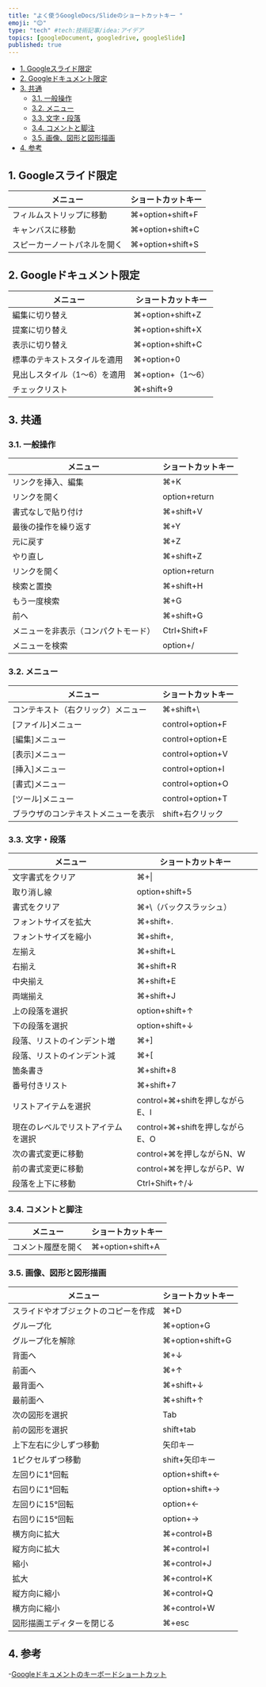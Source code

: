 ```yaml
---
title: "よく使うGoogleDocs/Slideのショートカットキー "
emoji: "😊"
type: "tech" #tech:技術記事/idea:アイデア
topics: [googleDocument, googledrive, googleSlide]
published: true
---
```


- [1. Googleスライド限定](#1-googleスライド限定)
- [2. Googleドキュメント限定](#2-googleドキュメント限定)
- [3. 共通](#3-共通)
  - [3.1. 一般操作](#31-一般操作)
  - [3.2. メニュー](#32-メニュー)
  - [3.3. 文字・段落](#33-文字段落)
  - [3.4. コメントと脚注](#34-コメントと脚注)
  - [3.5. 画像、図形と図形描画](#35-画像図形と図形描画)
- [4. 参考](#4-参考)

## 1. Googleスライド限定

| メニュー                     | ショートカットキー |
| ---------------------------- | ------------------ |
| フィルムストリップに移動     | ⌘+option+shift+F   |
| キャンバスに移動             | ⌘+option+shift+C   |
| スピーカーノートパネルを開く | ⌘+option+shift+S   |

## 2. Googleドキュメント限定

| メニュー                     | ショートカットキー |
| ---------------------------- | ------------------ |
| 編集に切り替え               | ⌘+option+shift+Z   |
| 提案に切り替え               | ⌘+option+shift+X   |
| 表示に切り替え               | ⌘+option+shift+C   |
| 標準のテキストスタイルを適用 | ⌘+option+0         |
| 見出しスタイル（1～6）を適用 | ⌘+option+（1～6）  |
| チェックリスト               | ⌘+shift+9          |

## 3. 共通

### 3.1. 一般操作

| メニュー                             | ショートカットキー |
| ------------------------------------ | ------------------ |
| リンクを挿入、編集                   | ⌘+K                |
| リンクを開く                         | option+return      |
| 書式なしで貼り付け                   | ⌘+shift+V          |
| 最後の操作を繰り返す                 | ⌘+Y                |
| 元に戻す                             | ⌘+Z                |
| やり直し                             | ⌘+shift+Z          |
| リンクを開く                         | option+return      |
| 検索と置換                           | ⌘+shift+H          |
| もう一度検索                         | ⌘+G                |
| 前へ                                 | ⌘+shift+G          |
| メニューを非表示（コンパクトモード） | Ctrl+Shift+F       |
| メニューを検索                       | option+/           |

### 3.2. メニュー

| メニュー                             | ショートカットキー |
| ------------------------------------ | ------------------ |
| コンテキスト（右クリック）メニュー   | ⌘+shift+\          |
| [ファイル]メニュー                   | control+option+F   |
| [編集]メニュー                       | control+option+E   |
| [表示]メニュー                       | control+option+V   |
| [挿入]メニュー                       | control+option+I   |
| [書式]メニュー                       | control+option+O   |
| [ツール]メニュー                     | control+option+T   |
| ブラウザのコンテキストメニューを表示 | shift+右クリック   |

### 3.3. 文字・段落

| メニュー                           | ショートカットキー              |
| ---------------------------------- | ------------------------------- |
| 文字書式をクリア                   | ⌘+\|                            |
| 取り消し線                         | option+shift+5                  |
| 書式をクリア                       | ⌘+\（バックスラッシュ）         |
| フォントサイズを拡大               | ⌘+shift+.                       |
| フォントサイズを縮小               | ⌘+shift+,                       |
| 左揃え                             | ⌘+shift+L                       |
| 右揃え                             | ⌘+shift+R                       |
| 中央揃え                           | ⌘+shift+E                       |
| 両端揃え                           | ⌘+shift+J                       |
| 上の段落を選択                     | option+shift+↑                  |
| 下の段落を選択                     | option+shift+↓                  |
| 段落、リストのインデント増         | ⌘+]                             |
| 段落、リストのインデント減         | ⌘+[                             |
| 箇条書き                           | ⌘+shift+8                       |
| 番号付きリスト                     | ⌘+shift+7                       |
| リストアイテムを選択               | control+⌘+shiftを押しながらE、I |
| 現在のレベルでリストアイテムを選択 | control+⌘+shiftを押しながらE、O |
| 次の書式変更に移動                 | control+⌘を押しながらN、W       |
| 前の書式変更に移動                 | control+⌘を押しながらP、W       |
| 段落を上下に移動                   | Ctrl+Shift+↑/↓                  |

### 3.4. コメントと脚注

| メニュー           | ショートカットキー |
| ------------------ | ------------------ |
| コメント履歴を開く | ⌘+option+shift+A   |

### 3.5. 画像、図形と図形描画

| メニュー                             | ショートカットキー |
| ------------------------------------ | ------------------ |
| スライドやオブジェクトのコピーを作成 | ⌘+D                |
| グループ化                           | ⌘+option+G         |
| グループ化を解除                     | ⌘+option+shift+G   |
| 背面へ                               | ⌘+↓                |
| 前面へ                               | ⌘+↑                |
| 最背面へ                             | ⌘+shift+↓          |
| 最前面へ                             | ⌘+shift+↑          |
| 次の図形を選択                       | Tab                |
| 前の図形を選択                       | shift+tab          |
| 上下左右に少しずつ移動               | 矢印キー           |
| 1ピクセルずつ移動                    | shift+矢印キー     |
| 左回りに1°回転                       | option+shift+←     |
| 右回りに1°回転                       | option+shift+→     |
| 左回りに15°回転                      | option+←           |
| 右回りに15°回転                      | option+→           |
| 横方向に拡大                         | ⌘+control+B        |
| 縦方向に拡大                         | ⌘+control+I        |
| 縮小                                 | ⌘+control+J        |
| 拡大                                 | ⌘+control+K        |
| 縦方向に縮小                         | ⌘+control+Q        |
| 横方向に縮小                         | ⌘+control+W        |
| 図形描画エディターを閉じる           | ⌘+esc              |

## 4. 参考

-[Googleドキュメントのキーボードショートカット](https://support.google.com/docs/answer/179738?hl=ja)
